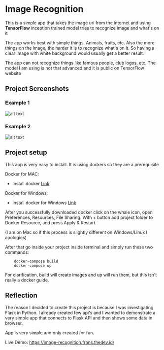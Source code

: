 # Image Recognition

This is a simple app that takes the image url from the internet and using
**TensorFlow** inception trained model tries to recognize image and what's on it

The app works best with simple things. Animals, fruits, etc. Also the more things
on the image, the harder it is to recognize what's on it. So having a clear image
with white background would usually get a better result.

The app can not recognize things like famous people, club logos, etc. The 
model I am using is not that advanced and it is public on TensorFlow website

## Project Screenshots

### Example 1

![alt text](https://github.com/fvukojevic/image_recognition/blob/master/project_imgs/example.png?raw=true)

### Example 2

![alt text](https://github.com/fvukojevic/image_recognition/blob/master/project_imgs/example2.png?raw=true)

## Project setup

This app is very easy to install. It is using dockers so they are a prerequisite

Docker for MAC: 
- Install docker [Link](https://docs.docker.com/docker-for-mac/install/) 

Docker for Windows:
- Install docker for Windows [Link](https://docs.docker.com/docker-for-windows/install/) 

After you successfully downloaded docker click on the whale icon, open Preferences, 
Resources, File Sharing. With + button add project folder to Docker Resource, and press 
Apply & Restart. 

(I am on Mac so if this process is slightly different on Windows/Linux I apologies)

After that go inside your project inside terminal and simply run these two commands:

```
    docker-compose build 
    docker-compose up
```

For clarification, build will create images and up will run them, but this isn't really a 
docker guide.


## Reflection

The reason I decided to create this project is because I was investigating Flask in Python.
I already created few api's and I wanted to demonstrate a very simple app that connects to Flask API
and then shows some data in browser.

App is very simple and only created for fun.

Live Demo: https://image-recognition.frans.thedev.id/
